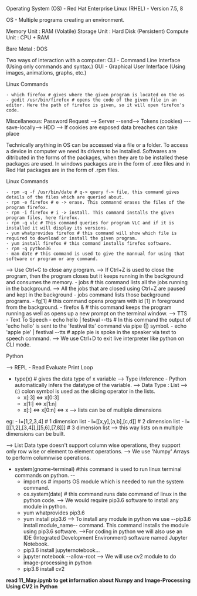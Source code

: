 Operating System (OS) - Red Hat Enterprise Linux (RHEL) - Version 7.5, 8

OS - Multiple programs creating an environment.

Memory Unit : RAM (Volatile)
Storage Unit : Hard Disk (Persistent)
Compute Unit : CPU + RAM

Bare Metal : DOS

Two ways of interaction with a computer:
CLI - Command Line Interface (Using only commands and syntax.)
GUI - Graphical User Interface (Using images, animations, graphs, etc.)

Linux Commands

	- which firefox # gives where the given program is located on the os
	- gedit /usr/bin/firefox # opens the code of the given file in an editor. Here the path of firefox is given, so it will open firefox's code.

Miscellaneous:
Password Request --> Server --send--> Tokens (cookies) ---save-locally--> HDD
--> If cookies are exposed data breaches can take place

Technically anything in OS can be accessed via a file or a folder.
To access a device in computer we need its drivers to be installed.
Softwares are ditributed in the forms of the packages, when they are to be installed these packages are used.
In windows packages are in the form of .exe files and in Red Hat packages are in the form of .rpm files.

Linux Commands

	- rpm -q -f /usr/bin/date # q-> query f-> file, this command gives details of the files which are queried about.
	- rpm -e firefox # e -> erase. This commannd erases the files of the program firefox.
	- rpm -i firefox # i -> install. This command installs the given program files, here firefox.
	- rpm -q vlc # This command queries for program VLC and if it is installed it will display its versions.
	- yum whatprovides firefox # this command will show which file is required to download or install the given program.
	- yum install firefox # this command installs firefox software.
	- rpm -q python36
	- man date # this command is used to give the mannual for using that software or program or any command.
--> Use Ctrl+C to close any program.
--> If Ctrl+Z is used to close the program, then the program closes but it keeps running in the background and consumes the memory.
	- jobs # this command lists all the jobs running in the background.
--> All the jobs that are closed using Ctrl+Z are paused and kept in the background - jobs command lists those background programs.
	- fg[1] # this command opens program with id [1] in foreground from the background.
	- firefox & # this command keeps the program running as well as opens up a new prompt on the terminal window.
--> TTS - Text To Speech
	- echo hello | festival --tts # In this command the output of 'echo hello' is sent to the 'festival tts' command via pipe (|) symbol.
	- echo 'apple pie' | festival --tts # apple pie is spoke in the speaker via text to speech command.
--> We use Ctrl+D to exit live interpreter like python on CLI mode.

Python

--> REPL - Read Evaluate Print Loop
- type(x) # gives the data type of x variable
--> Type i/nference - Python automatically infers the datatype of the variable.
--> Data Type : List
--> (:) colon symbol is used as the slicing operator in the lists.
	- x[:3] <=> x[0:3]
	- x[1:] <=> x[1:n]
	- x[:] <=> x[0:n] <=> x
--> lists can be of multiple dimensions

eg:
	- l=[1,2,3,4] # 1 dimension list
	- l=[[x,y],[a,b],[c,d]] # 2 dimension list
	- l=[[[1,2],[3,4]],[[5,6],[7,8]]] # 3 dimension list
--> this way lists on n multiple dimensions can be built.

--> List Data type doesn't support column wise operations, they support only row wise or element to element operations.
--> We use 'Numpy' Arrays to perform  columnwise  operations.
- system(gnome-terminal) #this command is used to run linux terminal commands on python.
--
	- import os # imports OS module which is needed to run the system command.
	- os.system(date) # this command runs date command of linux in the python code.
--> We would require pip3.6 software to install any module in python.
	- yum whatprovides pip3.6
	- yum install pip3.6
--> To install any module in python we use  --pip3.6 install module_name-- command. This command installs the module using pip3.6 software.
-->For coding in python we will also use an IDE (Integrated Development Environment) software named Jupyter Notebook.
	- pip3.6 install jupyternotebook...
	- jupyter notebook --allow-root
--> We will use cv2 module to do image-processing in python
	- pip3.6 install cv2

****read 11_May.ipynb to get information about Numpy and Image-Processing Using CV2 in Python****
